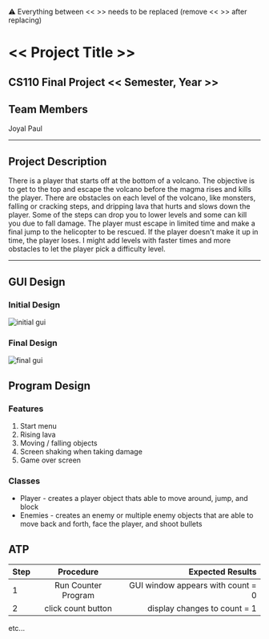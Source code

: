 
:warning: Everything between << >> needs to be replaced (remove << >> after replacing)

# << Project Title >>
## CS110 Final Project  << Semester, Year >>

## Team Members

Joyal Paul

*** 

## Project Description

There is a player that starts off at the bottom of a volcano. The objective is to get to the top and escape the volcano before the magma rises and kills the player. 
There are obstacles on each level of the volcano, like monsters, falling or cracking steps, and dripping lava that hurts and slows down the player. 
Some of the steps can drop you to lower levels and some can kill you due to fall damage. The player must escape in limited time and make a final jump to the helicopter to be rescued. 
If the player doesn't make it up in time, the player loses. I might add levels with faster times and more obstacles to let the player pick a difficulty level. 

***    

## GUI Design

### Initial Design

![initial gui](gui-1.jpg)

### Final Design

![final gui](assets/finalgui.jpg)

## Program Design

### Features

1. Start menu
2. Rising lava
3. Moving / falling objects
4. Screen shaking when taking damage
5. Game over screen

### Classes

- Player - creates a player object thats able to move around, jump, and block
- Enemies - creates an enemy or multiple enemy objects that are able to move back and forth, face the player, and shoot bullets

## ATP

| Step                 |Procedure             |Expected Results                   |
|----------------------|:--------------------:|----------------------------------:|
|  1                   | Run Counter Program  |GUI window appears with count = 0  |
|  2                   | click count button   | display changes to count = 1      |
etc...
